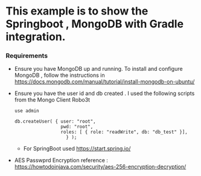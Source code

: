 # This example is to show the Springboot , MongoDB with Gradle integration. 

### Requirements
  * Ensure you have MongoDB up and running. To install and configure MongoDB , follow the instructions in https://docs.mongodb.com/manual/tutorial/install-mongodb-on-ubuntu/ 
  * Ensure you have the user id and db created . I used the following scripts from the Mongo Client 
    Robo3t    
    
    ```
    use admin

    db.createUser( { user: "root",
                     pwd: "root",
                     roles: [ { role: "readWrite", db: "db_test" }],
                       } );
    
    ```
    * For SpringBoot used https://start.spring.io/
    

   * AES Passwprd Encryption reference : https://howtodoinjava.com/security/aes-256-encryption-decryption/
